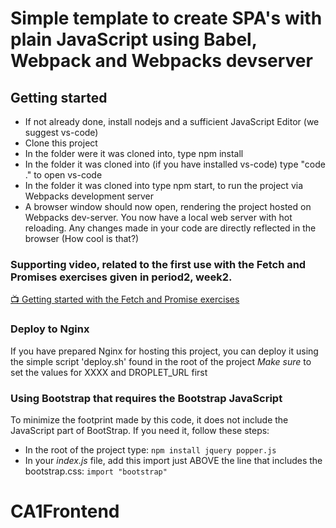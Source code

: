 # Simple template to create SPA's with plain JavaScript using Babel, Webpack and Webpacks devserver

## Getting started

- If not already done, install nodejs and a sufficient JavaScript Editor (we suggest vs-code)
- Clone this project
- In the folder were it was cloned into, type npm install
- In the folder it was cloned into (if you have installed vs-code) type "code ." to open vs-code
- In the folder it was cloned into type npm start, to run the project via Webpacks development server
- A browser window should now open, rendering the project hosted on Webpacks dev-server. You now have a local web server with hot reloading. Any changes made in your code are directly reflected in the browser (How cool is that?)

### Supporting video, related to the first use with the Fetch and Promises exercises given in period2, week2.

[:tv: Getting started with the Fetch and Promise exercises](https://www.youtube.com/watch?v=Kc0a43cY-tk&feature=youtu.be)


### Deploy to Nginx

If you have prepared Nginx for hosting this project, you can deploy it using the simple script 'deploy.sh' found in the root of the project
_Make sure_ to set the values for XXXX and DROPLET_URL first

### Using Bootstrap that requires the Bootstrap JavaScript

To minimize the footprint made by this code, it does not include the JavaScript part of BootStrap. If you need it, follow these steps:

- In the root of the project type: `npm install jquery popper.js`
- In your _index.js_ file, add this import just ABOVE the line that includes the bootstrap.css: `import "bootstrap"`
# CA1Frontend
